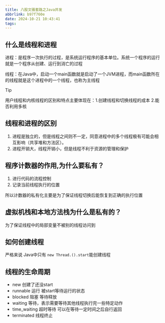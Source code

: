 ```yaml
---
title: 八股文骚套路之Java并发
abbrlink: b97f760e
date: 2024-10-21 10:43:41
tags:
---
```

## 什么是线程和进程

进程：是程序一次执行的过程，是系统运行程序的基本单位。系统一个程序的运行就是一个程序从创建、运行到消亡的过程

线程：在Java中，启动一个main函数就是启动了一个JVM进程，而main函数所在的线程就是这个进程中的一个线程，也称为主线程

> [!TIP]
> 用户线程和内核线程的区别和特点主要体现在：1.创建线程和切换线程的成本 2.能否利用多核

## 线程和进程的区别

1. 进程是独立的，但是线程之间则不一定，同意进程中的多个线程极有可能会相互影响（共享堆和方法区）。
2. 进程开销大，线程开销小，但是线程不利于资源的管理和保护

## 程序计数器的作用,为什么要私有？

1. 进行代码的流程控制
2. 记录当前线程执行的位置

所以计数器的私有化主要是为了保证线程切换后能恢复到正确的执行位置

## 虚拟机栈和本地方法栈为什么是私有的？

为了保证线程中的局部变量不被别的线程访问到

## 如何创建线程

严格来说 Java中只有 `new Thread.().start`能创建线程

## 线程的生命周期

- new 创建了还没start
- runnable 运行 被start等待运行的状态
- blocked 阻塞 等待释放
- waiting 等待，表示需要等待其他线程执行完一些特定动作
- time_waiting 超时等待 可以在等待一定时间之后自行返回
- terminated 线程终止

<!-- TODO: -->
